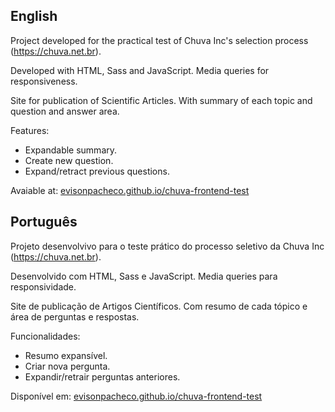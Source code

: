 ## English
Project developed for the practical test of Chuva Inc's selection process (https://chuva.net.br).

Developed with HTML, Sass and JavaScript.
Media queries for responsiveness.

Site for publication of Scientific Articles.
With summary of each topic and question and answer area.

Features:
- Expandable summary.
- Create new question.
- Expand/retract previous questions.
 
Avaiable at: <a href='https://evisonpacheco.github.io/chuva-frontend-test/' target="_blank">evisonpacheco.github.io/chuva-frontend-test</a>
 
## Português  
Projeto desenvolvivo para o teste prático do processo seletivo da Chuva Inc (https://chuva.net.br).

Desenvolvido com HTML, Sass e JavaScript.
Media queries para responsividade.

Site de publicação de Artigos Científicos.
Com resumo de cada tópico e área de perguntas e respostas.

Funcionalidades:
- Resumo expansível.
- Criar nova pergunta.
- Expandir/retrair perguntas anteriores.

Disponível em: <a href='https://evisonpacheco.github.io/chuva-frontend-test/' target="_blank">evisonpacheco.github.io/chuva-frontend-test</a>

